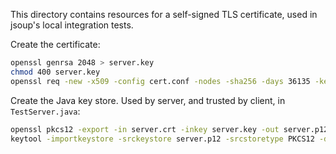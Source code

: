 This directory contains resources for a self-signed TLS certificate, used in jsoup's local integration tests.

Create the certificate:

```sh
openssl genrsa 2048 > server.key
chmod 400 server.key
openssl req -new -x509 -config cert.conf -nodes -sha256 -days 36135 -key server.key -out server.crt
```

Create the Java key store. Used by server, and trusted by client, in `TestServer.java`:
```sh
openssl pkcs12 -export -in server.crt -inkey server.key -out server.p12 -name jsoup -passout pass:hunter2
keytool -importkeystore -srckeystore server.p12 -srcstoretype PKCS12 -destkeystore server.pfx -deststoretype PKCS12  -srcstorepass hunter2 -deststorepass hunter2
```
